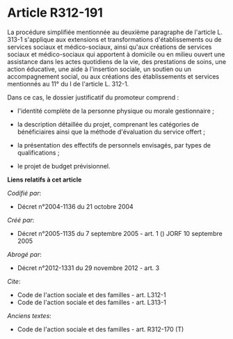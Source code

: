 # Article R312-191

La procédure simplifiée mentionnée au deuxième paragraphe de l'article L. 313-1 s'applique aux extensions et transformations
d'établissements ou de services sociaux et médico-sociaux, ainsi qu'aux créations de services sociaux et médico-sociaux qui
apportent à domicile ou en milieu ouvert une assistance dans les actes quotidiens de la vie, des prestations de soins, une
action éducative, une aide à l'insertion sociale, un soutien ou un accompagnement social, ou aux créations des établissements
et services mentionnés au 11° du I de l'article L. 312-1.

Dans ce cas, le dossier justificatif du promoteur comprend :

- l'identité complète de la personne physique ou morale gestionnaire ;

- la description détaillée du projet, comprenant les catégories de bénéficiaires ainsi que la méthode d'évaluation du service
offert ;

- la présentation des effectifs de personnels envisagés, par types de qualifications ;

- le projet de budget prévisionnel.

**Liens relatifs à cet article**

_Codifié par_:

  - Décret n°2004-1136 du 21 octobre 2004

_Créé par_:

  - Décret n°2005-1135 du 7 septembre 2005 - art. 1 () JORF 10 septembre 2005

_Abrogé par_:

  - Décret n°2012-1331 du 29 novembre 2012 - art. 3

_Cite_:

  - Code de l'action sociale et des familles - art. L312-1
  - Code de l'action sociale et des familles - art. L313-1

_Anciens textes_:

  - Code de l'action sociale et des familles - art. R312-170 (T)
